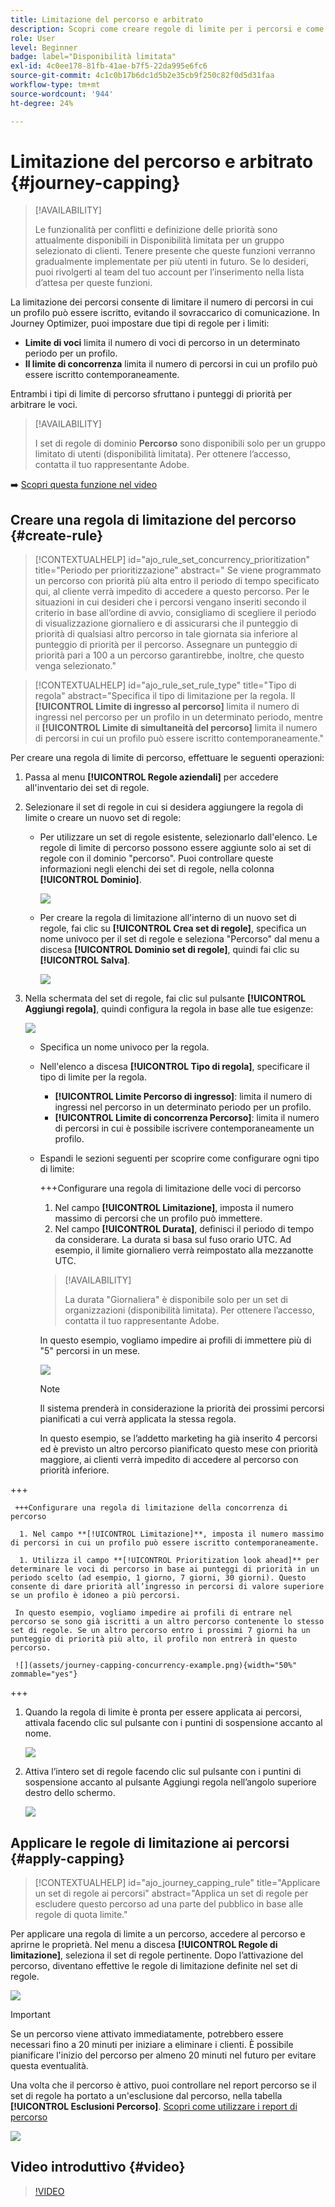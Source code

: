 ```yaml
---
title: Limitazione del percorso e arbitrato
description: Scopri come creare regole di limite per i percorsi e come arbitrare l’immissione del percorso
role: User
level: Beginner
badge: label="Disponibilità limitata"
exl-id: 4c0ee178-81fb-41ae-b7f5-22da995e6fc6
source-git-commit: 4c1c0b17b6dc1d5b2e35cb9f250c82f0d5d31faa
workflow-type: tm+mt
source-wordcount: '944'
ht-degree: 24%

---
```


# Limitazione del percorso e arbitrato {#journey-capping}

>[!AVAILABILITY]
>
>Le funzionalità per conflitti e definizione delle priorità sono attualmente disponibili in Disponibilità limitata per un gruppo selezionato di clienti. Tenere presente che queste funzioni verranno gradualmente implementate per più utenti in futuro. Se lo desideri, puoi rivolgerti al team del tuo account per l’inserimento nella lista d’attesa per queste funzioni.

La limitazione dei percorsi consente di limitare il numero di percorsi in cui un profilo può essere iscritto, evitando il sovraccarico di comunicazione. In Journey Optimizer, puoi impostare due tipi di regole per i limiti:

* **Limite di voci** limita il numero di voci di percorso in un determinato periodo per un profilo.
* **Il limite di concorrenza** limita il numero di percorsi in cui un profilo può essere iscritto contemporaneamente.

Entrambi i tipi di limite di percorso sfruttano i punteggi di priorità per arbitrare le voci.

>[!AVAILABILITY]
>
>I set di regole di dominio **Percorso** sono disponibili solo per un gruppo limitato di utenti (disponibilità limitata). Per ottenere l’accesso, contatta il tuo rappresentante Adobe.

➡️ [Scopri questa funzione nel video](#video)

## Creare una regola di limitazione del percorso {#create-rule}

>[!CONTEXTUALHELP]
>id="ajo_rule_set_concurrency_prioritization"
>title="Periodo per prioritizzazione"
>abstract=" Se viene programmato un percorso con priorità più alta entro il periodo di tempo specificato qui, al cliente verrà impedito di accedere a questo percorso. Per le situazioni in cui desideri che i percorsi vengano inseriti secondo il criterio in base all’ordine di avvio, consigliamo di scegliere il periodo di visualizzazione giornaliero e di assicurarsi che il punteggio di priorità di qualsiasi altro percorso in tale giornata sia inferiore al punteggio di priorità per il percorso. Assegnare un punteggio di priorità pari a 100 a un percorso garantirebbe, inoltre, che questo venga selezionato."

>[!CONTEXTUALHELP]
>id="ajo_rule_set_rule_type"
>title="Tipo di regola"
>abstract="Specifica il tipo di limitazione per la regola. Il **[!UICONTROL Limite di ingresso al percorso]** limita il numero di ingressi nel percorso per un profilo in un determinato periodo, mentre il **[!UICONTROL Limite di simultaneità del percorso]** limita il numero di percorsi in cui un profilo può essere iscritto contemporaneamente."

Per creare una regola di limite di percorso, effettuare le seguenti operazioni:

1. Passa al menu **[!UICONTROL Regole aziendali]** per accedere all&#39;inventario dei set di regole.

1. Selezionare il set di regole in cui si desidera aggiungere la regola di limite o creare un nuovo set di regole:

   * Per utilizzare un set di regole esistente, selezionarlo dall&#39;elenco. Le regole di limite di percorso possono essere aggiunte solo ai set di regole con il dominio &quot;percorso&quot;. Puoi controllare queste informazioni negli elenchi dei set di regole, nella colonna **[!UICONTROL Dominio]**.

     ![](assets/journey-capping-list.png)

   * Per creare la regola di limitazione all&#39;interno di un nuovo set di regole, fai clic su **[!UICONTROL Crea set di regole]**, specifica un nome univoco per il set di regole e seleziona &quot;Percorso&quot; dal menu a discesa **[!UICONTROL Dominio set di regole]**, quindi fai clic su **[!UICONTROL Salva]**.

     ![](assets/journey-capping-rule-set.png)

1. Nella schermata del set di regole, fai clic sul pulsante **[!UICONTROL Aggiungi regola]**, quindi configura la regola in base alle tue esigenze:

   ![](assets/journey-capping-concurrency.png)

   * Specifica un nome univoco per la regola.

   * Nell&#39;elenco a discesa **[!UICONTROL Tipo di regola]**, specificare il tipo di limite per la regola.

      * **[!UICONTROL Limite Percorso di ingresso]**: limita il numero di ingressi nel percorso in un determinato periodo per un profilo.
      * **[!UICONTROL Limite di concorrenza Percorso]**: limita il numero di percorsi in cui è possibile iscrivere contemporaneamente un profilo.

   * Espandi le sezioni seguenti per scoprire come configurare ogni tipo di limite:

     +++Configurare una regola di limitazione delle voci di percorso

      1. Nel campo **[!UICONTROL Limitazione]**, imposta il numero massimo di percorsi che un profilo può immettere.
      1. Nel campo **[!UICONTROL Durata]**, definisci il periodo di tempo da considerare. La durata si basa sul fuso orario UTC. Ad esempio, il limite giornaliero verrà reimpostato alla mezzanotte UTC.

     >[!AVAILABILITY]
     >
     >La durata &quot;Giornaliera&quot; è disponibile solo per un set di organizzazioni (disponibilità limitata). Per ottenere l’accesso, contatta il tuo rappresentante Adobe.

     In questo esempio, vogliamo impedire ai profili di immettere più di &quot;5&quot; percorsi in un mese.

     ![](assets/journey-capping-entry-example.png)

     >[!NOTE]
     >
     >Il sistema prenderà in considerazione la priorità dei prossimi percorsi pianificati a cui verrà applicata la stessa regola.
     >
     >In questo esempio, se l’addetto marketing ha già inserito 4 percorsi ed è previsto un altro percorso pianificato questo mese con priorità maggiore, ai clienti verrà impedito di accedere al percorso con priorità inferiore.

+++

     +++Configurare una regola di limitazione della concorrenza di percorso

      1. Nel campo **[!UICONTROL Limitazione]**, imposta il numero massimo di percorsi in cui un profilo può essere iscritto contemporaneamente.

      1. Utilizza il campo **[!UICONTROL Prioritization look ahead]** per determinare le voci di percorso in base ai punteggi di priorità in un periodo scelto (ad esempio, 1 giorno, 7 giorni, 30 giorni). Questo consente di dare priorità all’ingresso in percorsi di valore superiore se un profilo è idoneo a più percorsi.

     In questo esempio, vogliamo impedire ai profili di entrare nel percorso se sono già iscritti a un altro percorso contenente lo stesso set di regole. Se un altro percorso entro i prossimi 7 giorni ha un punteggio di priorità più alto, il profilo non entrerà in questo percorso.

     ![](assets/journey-capping-concurrency-example.png){width="50%" zommable="yes"}

+++

1. Quando la regola di limite è pronta per essere applicata ai percorsi, attivala facendo clic sul pulsante con i puntini di sospensione accanto al nome.

   ![](assets/journey-capping-activate-rule.png)

1. Attiva l’intero set di regole facendo clic sul pulsante con i puntini di sospensione accanto al pulsante Aggiungi regola nell’angolo superiore destro dello schermo.

   ![](assets/journey-capping-activate-rule-set.png)

## Applicare le regole di limitazione ai percorsi {#apply-capping}

>[!CONTEXTUALHELP]
>id="ajo_journey_capping_rule"
>title="Applicare un set di regole ai percorsi"
>abstract="Applica un set di regole per escludere questo percorso ad una parte del pubblico in base alle regole di quota limite."

Per applicare una regola di limite a un percorso, accedere al percorso e aprirne le proprietà. Nel menu a discesa **[!UICONTROL Regole di limitazione]**, seleziona il set di regole pertinente. Dopo l’attivazione del percorso, diventano effettive le regole di limitazione definite nel set di regole.

![](assets/journey-capping-apply.png)

>[!IMPORTANT]
>
>Se un percorso viene attivato immediatamente, potrebbero essere necessari fino a 20 minuti per iniziare a eliminare i clienti. È possibile pianificare l&#39;inizio del percorso per almeno 20 minuti nel futuro per evitare questa eventualità.

Una volta che il percorso è attivo, puoi controllare nel report percorso se il set di regole ha portato a un&#39;esclusione dal percorso, nella tabella **[!UICONTROL Esclusioni Percorso]**. [Scopri come utilizzare i report di percorso](../reports/journey-global-report-cja.md)

![](assets/journey-report.png)

## Video introduttivo {#video}

>[!VIDEO](https://video.tv.adobe.com/v/3435530?quality=12)
